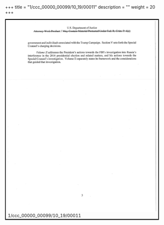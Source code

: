 +++
title = "1/ccc_00000_00099/10_19/00011"
description = ""
weight = 20
+++

<table style="border:2px solid black;max-width:800px;max-height:800px;" 
><tr><td>
<img class="center-fit-jpg"
src="/jpg_/jpg_mueller_report_searchable_011.jpg">
1/ccc_00000_00099/10_19/00011
</img></td></tr></table>
